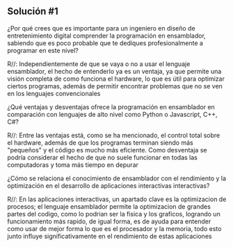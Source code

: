 ## Solución #1
¿Por qué crees que es importante para un ingeniero en diseño de entretenimiento digital comprender la programación en ensamblador, sabiendo que es poco probable que te dediques profesionalmente a programar en este nivel?

R//: Independientemente de que se vaya o no a usar el lenguaje ensamblador, el hecho de entenderlo ya es un ventaja, ya que permite una visión completa de como funciona el hardware, lo que es útil para optimizar ciertos programas, además de permitir encontrar problemas que no se ven en los lenguajes convencionales

¿Qué ventajas y desventajas ofrece la programación en ensamblador en comparación con lenguajes de alto nivel como Python o Javascript, C++, C#?

R//: Entre las ventajas está, como se ha mencionado, el control total sobre el hardware, además de que los programas terminan siendo más "pequeños" y el código es mucho más eficiente. Como desventaja se podría considerar el hecho de que no suele funcionar en todas las computadoras y toma más tiempo en depurar

¿Cómo se relaciona el conocimiento de ensamblador con el rendimiento y la optimización en el desarrollo de aplicaciones interactivas interactivas?

R//: En las aplicaciones interactivas, un apartado clave es la optimizacion de procesos; el lenguaje ensamblador permite la optimizacion de grandes partes del codigo, como lo podrian ser la fisica y los graficos, logrando un funcionamiento más rapido, de igual forma, es de ayuda para entender como usar de mejor forma lo que es el procesador y la memoria, todo esto junto influye significativamente en el rendimiento de estas aplicaciones
